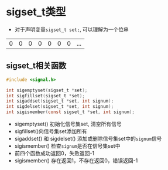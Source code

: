 # sigset_t类型

- 对于声明变量`sigset_t set;`, 可以理解为一个位串

<table>
    <tr>
        <td>0</td>
        <td>0</td>
        <td>0</td>
        <td>0</td>
        <td>0</td>
        <td>0</td>
        <td>0</td>
        <td>...</td>
    </tr>
</table>

## sigset_t相关函数

```c
#include <signal.h>

int sigemptyset(sigset_t *set);
int sigfillset(sigset_t *set);
int sigaddset(sigset_t *set, int signum);
int sigdelset(sigset_t *set, int signum);
int sigismember(const sigset_t *set, int signum);
```

- sigemptyset() 初始化信号集set, 清空所有信号
- sigfillset()向信号集set添加所有
- sigaddset() 和 sigdelset() 添加或删除信号集set中的`signum`信号
- sigismember() 检查`signum`是否在信号集set中
- 前四个函数成功返回0，失败返回-1
- sigismember() 存在返回1，不存在返回0，错误返回-1

